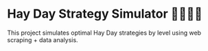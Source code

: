# Hay Day Strategy Simulator 🚜🌾👨‍🌾
This project simulates optimal Hay Day strategies by level using web scraping + data analysis.
